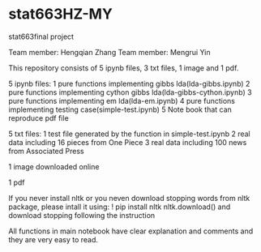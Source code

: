 # stat663HZ-MY
stat663final project

Team member: Hengqian Zhang
Team member: Mengrui Yin

This repository consists of 5 ipynb files, 3 txt files, 1 image and 1 pdf.

5 ipynb files:
             1 pure functions implementing gibbs lda(lda-gibbs.ipynb)
             2 pure functions implementing cython gibbs lda(lda-gibbs-cython.ipynb)
             3 pure functions implementing em lda(lda-em.ipynb)
             4 pure functions implementing testing case(simple-test.ipynb)
             5 Note book that can reproduce pdf file


5 txt files: 1 test file generated by the function in simple-test.ipynb
             2 real data including 16 pieces from One Piece
             3 real data including 100 news from Associated Press
             
1 image downloaded online

1 pdf

If you never install nltk or you neven download stopping words from nltk package, please intall it using:
                                 ! pip install nltk
                                 nltk.download()
and download stopping following the instruction

All functions in main notebook have clear explanation and comments and they are very easy to read.
